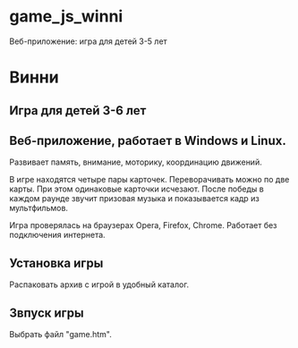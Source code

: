 # game_js_winni
Веб-приложение: игра для детей 3-5 лет 
# Винни
## Игра для детей 3-6 лет
## Веб-приложение, работает в Windows и Linux.
Развивает  память, внимание, моторику, координацию движений.

В игре находятся четыре пары карточек.
Переворачивать можно по две карты. При этом одинаковые карточки исчезают.
После победы в каждом раунде звучит призовая музыка и
показывается кадр из мультфильмов.

Игра проверялась на браузерах Opera, Firefox, Chrome.
Работает без подключения интернета.

## Установка игры

Распаковать архив с игрой в удобный каталог.

## Звпуск игры

Выбрать файл "game.htm".

